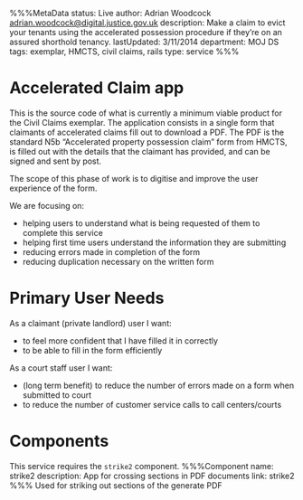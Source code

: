 %%%MetaData
status: Live
author: Adrian Woodcock <adrian.woodcock@digital.justice.gov.uk>
description: Make a claim to evict your tenants using the accelerated possession procedure if they’re on an assured shorthold tenancy.
lastUpdated: 3/11/2014
department: MOJ DS
tags: exemplar, HMCTS, civil claims, rails
type: service
%%%

# Accelerated Claim app

This is the source code of what is currently a minimum viable product for the Civil Claims exemplar. The application consists in a single form that claimants of accelerated claims fill out to download a PDF. The PDF is the standard N5b “Accelerated property possession claim” form from HMCTS, is filled out with the details that the claimant has provided, and can be signed and sent by post.


The scope of this phase of work is to digitise and improve the user experience of the form.

We are focusing on:

* helping users to understand what is being requested of them to complete this service
* helping first time users understand the information they are submitting
* reducing errors made in completion of the form
* reducing duplication necessary on the written form 

# Primary User Needs

As a claimant (private landlord) user I want:

* to feel more confident that I have filled it in correctly
* to be able to fill in the form efficiently

As a court staff user I want:

* (long term benefit) to reduce the number of errors made on a form when submitted to court
* to reduce the number of customer service calls to call centers/courts

# Components
This service requires the `strike2` component.
%%%Component
name: strike2
description: App for crossing sections in PDF documents
link: strike2
%%%
Used for striking out sections of the generate PDF


